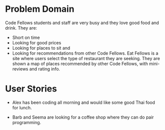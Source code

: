 # Problem Domain

Code Fellows students and staff are very busy and they love good food and drink. They are:
* Short on time
* Looking for good prices
* Looking for places to sit and
* Looking for recommendations from other Code Fellows.
Eat Fellows is a site where users select the type of restaurant they are seeking. They are shown a map of places recommended by other Code Fellows, with mini-reviews and rating info.

# User Stories

* Alex has been coding all morning and would like some good Thai food for lunch.

* Barb and Seema are looking for a coffee shop where they can do pair programming.
